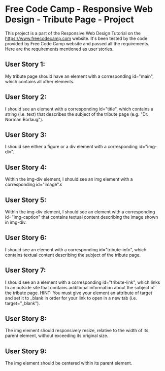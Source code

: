 # Free Code Camp - Responsive Web Design - Tribute Page - Project #
This project is a part of the Responsive Web Design Tutorial on the https://www.freecodecamp.com website. It's been tested by the code provided by Free Code Camp website and passed all the requirements. Here are the requirements mentioned as user stories.

## User Story 1: ##
My tribute page should have an element with a corresponding id="main", which contains all other elements.

## User Story 2: ##
I should see an element with a corresponding id="title", which contains a string (i.e. text) that describes the subject of the tribute page (e.g. "Dr. Norman Borlaug").

## User Story 3: ##
I should see either a figure or a div element with a corresponding id="img-div".

## User Story 4: ##
Within the img-div element, I should see an img element with a corresponding id="image".s

## User Story 5: ##
Within the img-div element, I should see an element with a corresponding id="img-caption" that contains textual content describing the image shown in img-div.

## User Story 6: ##
I should see an element with a corresponding id="tribute-info", which contains textual content describing the subject of the tribute page.

## User Story 7: ##
I should see an a element with a corresponding id="tribute-link", which links to an outside site that contains additional information about the subject of the tribute page. HINT: You must give your element an attribute of target and set it to \_blank in order for your link to open in a new tab (i.e. target="\_blank").

## User Story 8: ##
The img element should responsively resize, relative to the width of its parent element, without exceeding its original size.

## User Story 9: ##
The img element should be centered within its parent element.
